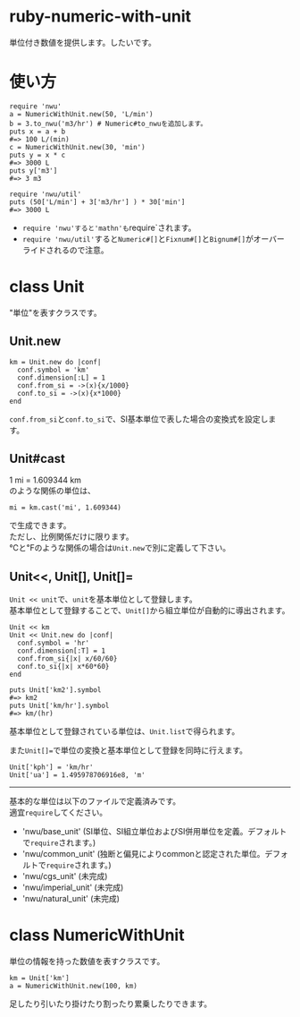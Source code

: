 ruby-numeric-with-unit
======================
単位付き数値を提供します。したいです。


使い方
======================

    require 'nwu'
    a = NumericWithUnit.new(50, 'L/min')
    b = 3.to_nwu('m3/hr') # Numeric#to_nwuを追加します。
    puts x = a + b
    #=> 100 L/(min)
    c = NumericWithUnit.new(30, 'min')
    puts y = x * c
    #=> 3000 L
    puts y['m3']
    #=> 3 m3
     
    require 'nwu/util'
    puts (50['L/min'] + 3['m3/hr'] ) * 30['min']
    #=> 3000 L

* `require 'nwu'すると'mathn'も`require`されます。
* `require 'nwu/util'`すると`Numeric#[]`と`Fixnum#[]`と`Bignum#[]`がオーバーライドされるので注意。


class Unit
======================
"単位"を表すクラスです。

Unit.new
----------------------

    km = Unit.new do |conf|
      conf.symbol = 'km'
      conf.dimension[:L] = 1
      conf.from_si = ->(x){x/1000}
      conf.to_si = ->(x){x*1000}
    end

`conf.from_si`と`conf.to_si`で、SI基本単位で表した場合の変換式を設定します。

Unit#cast
----------------------
1 mi = 1.609344 km  
のような関係の単位は、

    mi = km.cast('mi', 1.609344)

で生成できます。  
ただし、比例関係だけに限ります。  
℃と℉のような関係の場合は`Unit.new`で別に定義して下さい。

Unit<<, Unit[], Unit[]=
----------------------
`Unit << unit`で、`unit`を基本単位として登録します。  
基本単位として登録することで、`Unit[]`から組立単位が自動的に導出されます。

    Unit << km
    Unit << Unit.new do |conf|
      conf.symbol = 'hr'
      conf.dimension[:T] = 1
      conf.from_si{|x| x/60/60}
      conf.to_si{|x| x*60*60}
    end
     
    puts Unit['km2'].symbol
    #=> km2
    puts Unit['km/hr'].symbol
    #=> km/(hr)

基本単位として登録されている単位は、`Unit.list`で得られます。

また`Unit[]=`で単位の変換と基本単位として登録を同時に行えます。

    Unit['kph'] = 'km/hr'
    Unit['ua'] = 1.495978706916e8, 'm'

****
基本的な単位は以下のファイルで定義済みです。  
適宜`require`してください。
* 'nwu/base_unit' (SI単位、SI組立単位およびSI併用単位を定義。デフォルトで`require`されます。)
* 'nwu/common_unit'  (独断と偏見によりcommonと認定された単位。デフォルトで`require`されます。)
* 'nwu/cgs_unit' (未完成)
* 'nwu/imperial_unit' (未完成)
* 'nwu/natural_unit' (未完成)

class NumericWithUnit
======================
単位の情報を持った数値を表すクラスです。

    km = Unit['km']
    a = NumericWithUnit.new(100, km)

足したり引いたり掛けたり割ったり累乗したりできます。
